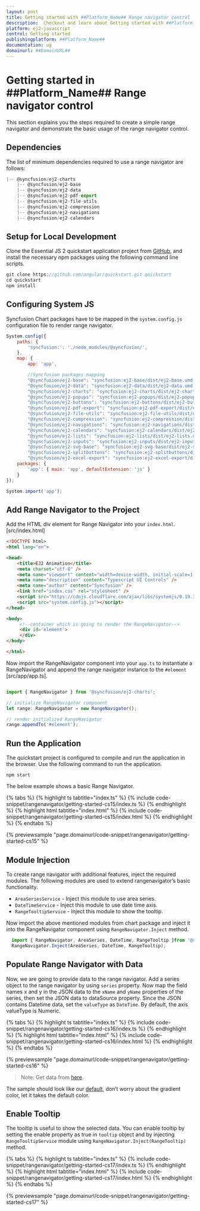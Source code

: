```yaml
---
layout: post
title: Getting started with ##Platform_Name## Range navigator control | Syncfusion
description:  Checkout and learn about Getting started with ##Platform_Name## Range navigator control of Syncfusion Essential JS 2 and more details.
platform: ej2-javascript
control: Getting started 
publishingplatform: ##Platform_Name##
documentation: ug
domainurl: ##DomainURL##
---
```


# Getting started in ##Platform_Name## Range navigator control

This section explains you the steps required to create a simple range navigator and demonstrate the basic usage of the range navigator control.

## Dependencies

 The list of minimum dependencies required to use a range navigator are follows:

```javascript
|-- @syncfusion/ej2-charts
    |-- @syncfusion/ej2-base
    |-- @syncfusion/ej2-data
    |-- @syncfusion/ej2-pdf-export
    |-- @syncfusion/ej2-file-utils
    |-- @syncfusion/ej2-compression
    |-- @syncfusion/ej2-navigations
    |-- @syncfusion/ej2-calendars
```

## Setup for Local Development

Clone the Essential JS 2 quickstart application project from [GitHub](https://github.com/syncfusion/ej2-quickstart), and install the necessary npm packages using the following command line scripts.

```javascript
git clone https://github.com/angular/quickstart.git quickstart
cd quickstart
npm install
```

## Configuring System JS

Syncfusion Chart packages have to be mapped in the `system.config.js` configuration file to render range navigator.

```javascript
System.config({
    paths: {
        'syncfusion:': './node_modules/@syncfusion/',
    },
    map: {
        app: 'app',

        //Syncfusion packages mapping
        "@syncfusion/ej2-base": "syncfusion:ej2-base/dist/ej2-base.umd.min.js",
        "@syncfusion/ej2-data": "syncfusion:ej2-data/dist/ej2-data.umd.min.js",
        "@syncfusion/ej2-charts": "syncfusion:ej2-charts/dist/ej2-charts.umd.min.js",
        "@syncfusion/ej2-popups": "syncfusion:ej2-popups/dist/ej2-popups.umd.min.js",
        "@syncfusion/ej2-buttons": "syncfusion:ej2-buttons/dist/ej2-buttons.umd.min.js",
        "@syncfusion/ej2-pdf-export": "syncfusion:ej2-pdf-export/dist/ej2-pdf-export.umd.min.js",
        "@syncfusion/ej2-file-utils": "syncfusion:ej2-file-utils/dist/ej2-file-utils.umd.min.js",
        "@syncfusion/ej2-compression": "syncfusion:ej2-compression/dist/ej2-compression.umd.min.js",
        "@syncfusion/ej2-navigations": "syncfusion:ej2-navigations/dist/ej2-navigations.umd.min.js",
        "@syncfusion/ej2-calendars": "syncfusion:ej2-calendars/dist/ej2-calendars.umd.min.js",
        "@syncfusion/ej2-lists": "syncfusion:ej2-lists/dist/ej2-lists.umd.min.js",
        "@syncfusion/ej2-inputs": "syncfusion:ej2-inputs/dist/ej2-inputs.umd.min.js",
        "@syncfusion/ej2-svg-base": "syncfusion:ej2-svg-base/dist/ej2-svg-base.umd.min.js",
        "@syncfusion/ej2-splitbuttons": "syncfusion:ej2-splitbuttons/dist/ej2-splitbuttons.umd.min.js",
        "@syncfusion/ej2-excel-export": "syncfusion:ej2-excel-export/dist/ej2-excel-export.umd.min.js"    },
    packages: {
        'app': { main: 'app', defaultExtension: 'js' }
    }
});

System.import('app');

```

## Add Range Navigator to the Project

Add the HTML div element for Range Navigator into your `index.html`. [src/index.html]

```html
<!DOCTYPE html>
<html lang="en">

<head>
    <title>EJ2 Animation</title>
    <meta charset="utf-8" />
    <meta name="viewport" content="width=device-width, initial-scale=1.0" />
    <meta name="description" content="Typescript UI Controls" />
    <meta name="author" content="Syncfusion" />
    <link href="index.css" rel="stylesheet" />
    <script src="https://cdnjs.cloudflare.com/ajax/libs/systemjs/0.19.38/system.js"></script>
    <script src="system.config.js"></script>
</head>

<body>
     <!--container which is going to render the RangeNavigator-->
     <div id='element'>
     </div>
</body>

</html>
```

Now import the RangeNavigator component into your `app.ts` to instantiate a RangeNavigator and append the range navigator instance to the `#element` [src/app/app.ts].

```ts

import { RangeNavigator } from '@syncfusion/ej2-charts';

// initialize RangeNavigator component
let range: RangeNavigator = new RangeNavigator();

// render initialized RangeNavigator
range.appendTo('#element');


```

## Run the Application

The quickstart project is configured to compile and run the application in the browser. Use the following command to run the application.

```
npm start
```

The below example shows a basic Range Navigator.

{% tabs %}
{% highlight ts tabtitle="index.ts" %}
{% include code-snippet/rangenavigator/getting-started-cs15/index.ts %}
{% endhighlight %}
{% highlight html tabtitle="index.html" %}
{% include code-snippet/rangenavigator/getting-started-cs15/index.html %}
{% endhighlight %}
{% endtabs %}
          
{% previewsample "page.domainurl/code-snippet/rangenavigator/getting-started-cs15" %}

## Module Injection

To create range navigator with additional features, inject the required modules. The following modules are used to extend rangenavigator’s basic functionality.

* `AreaSeriesService` - Inject this module to use area series.
* `DateTimeService` - Inject this module to use date time axis.
* `RangeTooltipService` - Inject this module to show the tooltip.

Now import the above mentioned modules from chart package and inject it into the RangeNavigator component using `RangeNavigator.Inject` method.

 ```javascript
   import { RangeNavigator, AreaSeries, DateTime, RangeTooltip }from '@syncfusion/ej2-charts';
   RangeNavigator.Inject(AreaSeries, DateTime, RangeTooltip);
 ```

## Populate Range Navigator with Data

Now, we are going to provide data to the range navigator. Add a series object to the range navigator  by using `series` property. Now map the field names x and y in the JSON data to the `xName` and `yName` properties of the series, then set the JSON data to dataSource property.
Since the JSON contains Datetime data, set the `valueType` as `DateTime`. By default, the axis valueType is Numeric.

{% tabs %}
{% highlight ts tabtitle="index.ts" %}
{% include code-snippet/rangenavigator/getting-started-cs16/index.ts %}
{% endhighlight %}
{% highlight html tabtitle="index.html" %}
{% include code-snippet/rangenavigator/getting-started-cs16/index.html %}
{% endhighlight %}
{% endtabs %}
          
{% previewsample "page.domainurl/code-snippet/rangenavigator/getting-started-cs16" %}

>Note: Get data from [here](https://ej2.syncfusion.com/demos/src/range-navigator/data-source/default-data.json).

The sample should look like our [default](https://ej2.syncfusion.com/demos/#/material/range-navigator/default.html), don’t worry about the gradient color, let it takes the default color.

## Enable Tooltip

The tooltip is useful to show the selected data. You can enable tooltip by setting the enable property as true in `tooltip` object and by injecting `RangeTooltipService` module using `RangeNavigator.Inject(RangeTooltip)` method.

{% tabs %}
{% highlight ts tabtitle="index.ts" %}
{% include code-snippet/rangenavigator/getting-started-cs17/index.ts %}
{% endhighlight %}
{% highlight html tabtitle="index.html" %}
{% include code-snippet/rangenavigator/getting-started-cs17/index.html %}
{% endhighlight %}
{% endtabs %}
          
{% previewsample "page.domainurl/code-snippet/rangenavigator/getting-started-cs17" %}